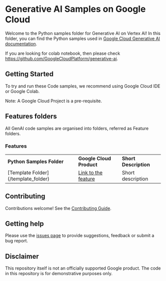 # Generative AI Samples on Google Cloud

Welcome to the Python samples folder for Generative AI on Vertex AI! In this folder, you can find the Python samples
used in [Google Cloud Generative AI documentation](https://cloud.google.com/ai/generative-ai?hl=en).

If you are looking for colab notebook, then please check https://github.com/GoogleCloudPlatform/generative-ai.

## Getting Started

To try and run these Code samples, we recommend using Google Cloud IDE or Google Colab.

Note: A Google Cloud Project is a pre-requisite.

## Features folders

All GenAI code samples are organised into folders, referred as Feature folders.

### Features

<table>
  <tr>
   <td><strong>Python Samples Folder</strong>
   </td>
   <td><strong>Google Cloud Product</strong>
   </td>
   <td><strong>Short Description</strong></td>
  </tr>
  <tr>
   <td>[Template Folder](/template_folder) </td>
   <td><a href="add-link-here">Link to the feature</a> </td>
   <td>Short description</td>
  </tr>
</table>

## Contributing

Contributions welcome! See the [Contributing Guide](https://github.com/GoogleCloudPlatform/python-docs-samples/blob/main/CONTRIBUTING.md).

## Getting help

Please use the [issues page](https://github.com/GoogleCloudPlatform/python-docs-samples/issues) to provide suggestions, feedback or submit a bug report.

## Disclaimer

This repository itself is not an officially supported Google product. The code in this repository is for demonstrative purposes only.
